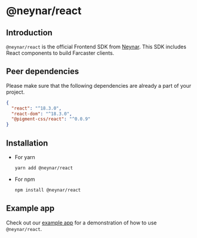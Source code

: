# @neynar/react

## Introduction

`@neynar/react` is the official Frontend SDK from [Neynar](https://neynar.com/). This SDK includes React components to build Farcaster clients.

## Peer dependencies

Please make sure that the following dependencies are already a part of your project.

```json
{
  "react": "^18.3.0",
  "react-dom": "^18.3.0",
  "@pigment-css/react": "^0.0.9"
}
```

## Installation

- For yarn

  ```bash
  yarn add @neynar/react
  ```

- For npm

  ```bash
  npm install @neynar/react
  ```

## Example app

Check out our [example app](https://github.com/neynarxyz/farcaster-examples/tree/main/wownar-react-sdk) for a demonstration of how to use `@neynar/react`.